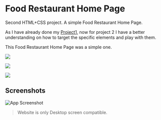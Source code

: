 
# Food Restaurant Home Page

Second HTML+CSS project. A simple Food Restaurant Home Page.

As I have already done my [Project1](https://street-style-landing-project-1.netlify.app/),
now for project 2 I have a better understanding on how to target the specific elements and 
play with them.

This Food Restaurant Home Page was a simple one.




![](https://img.shields.io/badge/Time%20taken-3hrs-green)  

![](https://img.shields.io/badge/Buid%20with-HTML%2BCSS-orange)

![](https://img.shields.io/badge/Created%20by-Vivek%20Tenali-blue)


## Screenshots

![App Screenshot](https://via.placeholder.com/468x300?text=App+Screenshot+Here)

> Website is only Desktop screen compatible. 